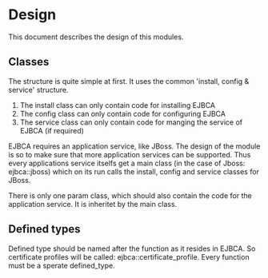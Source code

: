 # Design
This document describes the design of this modules. 

## Classes
The structure is quite simple at first. It uses the common 'install, config & service' structure.
 1. The install class can only contain code for installing EJBCA
 2. The config class can only contain code for configuring EJBCA
 3. The service class can only contain code for manging the service of EJBCA (if required)

EJBCA requires an application service, like JBoss. The design of the module is so to make sure that more application services can be supported. Thus every applications service itselfs get a main class (in the case of Jboss: ejbca::jboss) which on its run calls the install, config and service classes for JBoss.

There is only one param class, which should also contain the code for the application service. It is inheritet by the main class.

## Defined types
Defined type should be named after the function as it resides in EJBCA. So certificate profiles will be called: ejbca::certificate_profile. Every function must be a sperate defined_type.

